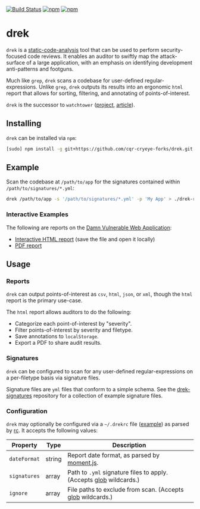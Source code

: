 [![Build Status](https://travis-ci.org/chrisallenlane/drek.svg)](https://travis-ci.org/chrisallenlane/drek)
[![npm](https://img.shields.io/npm/v/drek.svg)]()
[![npm](https://img.shields.io/npm/dt/drek.svg)]()

drek
====
`drek` is a [static-code-analysis][sca] tool that can be used to perform
security-focused code reviews. It enables an auditor to swiftly map the
attack-surface of a large application, with an emphasis on identifying
development anti-patterns and footguns.

Much like `grep`, `drek` scans a codebase for user-defined regular-expressions.
Unlike `grep`, `drek` outputs its results into an ergonomic `html` report that
allows for sorting, filtering, and annotating of points-of-interest.

`drek` is the successor to `watchtower` ([project][wt-project],
[article][wt-article]).


Installing
----------
`drek` can be installed via `npm`:

```sh
[sudo] npm install -g git+https://github.com/cqr-cryeye-forks/drek.git
```


Example
-------
Scan the codebase at `/path/to/app` for the signatures contained within
`/path/to/signatures/*.yml`:

```sh
drek /path/to/app -s '/path/to/signatures/*.yml' -p 'My App' > ./drek-report.html
```

### Interactive Examples ###
The following are reports on the [Damn Vulnerable Web Application][dvwa]:

- [Interactive HTML report][example-html] (save the file and open it locally)
- [PDF report][example-pdf]


Usage
-----
### Reports ###
`drek` can output points-of-interest as `csv`, `html`, `json`, or `xml`, though
the `html` report is the primary use-case.

The `html` report allows auditors to do the following:

- Categorize each point-of-interest by "severity".
- Filter points-of-interest by severity and filetype.
- Save annotations to `localStorage`.
- Export a PDF to share audit results.

### Signatures  ###
`drek` can be configured to scan for any user-defined regular-expressions on a
per-filetype basis via signature files.

Signature files are `yml` files that conform to a simple schema. See the
[drek-signatures][] repository for a collection of example signature files.


### Configuration ###
`drek` may optionally be configured via a `~/.drekrc` file
([example][drekrc-example]) as parsed by [rc][]. It accepts the following
values:

| Property     | Type   | Description                                                            |
| ------------ | ------ | -----------                                                            |
| `dateFormat` | string | Report date format, as parsed by [moment.js][].                        |
| `signatures` | array  | Path to `.yml` signature files to apply. (Accepts [glob][] wildcards.) |
| `ignore`     | array  | File paths to exclude from scan. (Accepts [glob][] wildcards.)         |


[drek-signatures]: https://github.com/chrisallenlane/drek-signatures
[drekrc-example]: https://github.com/chrisallenlane/drek/blob/master/drekrc-example
[dvwa]:           http://www.dvwa.co.uk/
[example-html]:   https://raw.githubusercontent.com/chrisallenlane/drek/master/example/example-report.html
[example-pdf]:    https://github.com/chrisallenlane/drek/blob/master/example/example-report.pdf
[glob]:           https://www.npmjs.com/package/glob
[moment.js]:      https://momentjs.com/
[rc]:             https://www.npmjs.com/package/rc
[sca]:            https://en.wikipedia.org/wiki/Static_program_analysis
[signatures]:     https://github.com/chrisallenlane/drek-signatures
[wt-article]:     https://chris-allen-lane.com/blog/post/static-code-analysis-using-watchtower
[wt-project]:     https://github.com/chrisallenlane/watchtower
